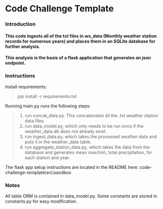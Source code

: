 # Code Challenge Template
### Introduction
#### This code ingests all of the txt files in wx_data (Monthly weather station records for numerous years) and places them in an SQLite database for further analysis. 
#### This analysis is the basis of a flask application that generates an json endpoint.

### Instructions
Install requirements:
>   pip install -r requirements.txt

Running main.py runs the following steps:
>   1. run concat_data.py. This concatenates all the .txt weather station data files.
>   2. run data_model.py, which only needs to be run once if the weather_data.db does not already exist.
>   3. run ingest_data.py, which takes the processed weather data and puts it in the weather_data table.
>   4. run aggregate_station_data.py, which takes the data from the database and generates mean max/min, total precipitation, for each station and year.

 The flask app setup instructions are located in the README here: code-challenge-template\src\sandbox

### Notes
All table ORM is contained in data_model.py. Some constants are stored in constants.py for easy modification.
